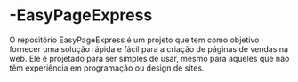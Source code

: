# -EasyPageExpress
O repositório EasyPageExpress é um projeto que tem como objetivo fornecer uma solução rápida e fácil para a criação de páginas de vendas na web. Ele é projetado para ser simples de usar, mesmo para aqueles que não têm experiência em programação ou design de sites.
